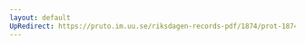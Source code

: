 ```yaml
---
layout: default
UpRedirect: https://pruto.im.uu.se/riksdagen-records-pdf/1874/prot-1874--fk--518/prot-1874--fk--518_000.pdf
---
```

